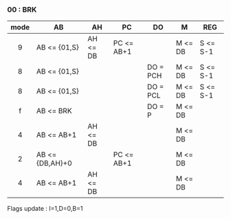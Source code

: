 ### 00 : BRK 

| mode | AB            |   AH     |  PC      |  DO      |  M      |  REG    |
|:----:|---------------|----------|----------|----------|---------|---------|
|    9 |AB <= {01,S}   | AH <= DB |PC <= AB+1|          | M <= DB |S <= S-1 |
|    8 |AB <= {01,S}   |          |          | DO = PCH | M <= DB |S <= S-1 |
|    8 |AB <= {01,S}   |          |          | DO = PCL | M <= DB |S <= S-1 |
|    f |AB <= BRK      |          |          | DO = P   | M <= DB |         |
|    4 |AB <= AB+1     | AH <= DB |          |          | M <= DB |         |
|    2 |AB <= {DB,AH}+0|          |PC <= AB+1|          | M <= DB |         |
|    4 |AB <= AB+1     | AH <= DB |          |          | M <= DB |         |

Flags update : I=1,D=0,B=1
